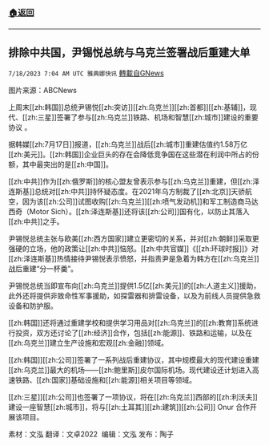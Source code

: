 ###  [:house:返回](README.md)
---


## 排除中共国，尹锡悦总统与乌克兰签署战后重建大单
`7/18/2023 7:04 AM UTC 雅典娜快讯` [轉載自GNews](https://gnews.org/articles/1468220)

图片来源：ABCNews  

上周末[[zh:韩国]]总统尹锡悦[[zh:突访]][[zh:乌克兰]][[zh:首都]][[zh:基辅]]，现代、[[zh:三星]]签署了参与[[zh:乌克兰]]铁路、机场和智慧[[zh:城市]]建设的重要协议 。  

据韩媒[[zh:7月17日]]报道，[[zh:乌克兰]]战后[[zh:城市]]重建估值约1.58万亿[[zh:美元]]。[[zh:韩国]]企业巨头的存在会降低竞争国在这些潜在利润中所占的份额，其中最突出的是[[zh:中国]]。  

[[zh:中共]]作为[[zh:俄罗斯]]的核心盟友曾表示参与[[zh:乌克兰]]重建，但[[zh:泽连斯基]]总统对[[zh:中共]]持怀疑态度。在2021年乌方制裁了[[zh:北京]]天骄航空，因为该[[zh:公司]]试图收购[[zh:乌克兰]][[zh:喷气发动机]]和军工制造商马达西奇（Motor Sich）。[[zh:泽连斯基]]还将该[[zh:公司]]国有化，以防止其落入[[zh:中共]]之手。  

尹锡悦总统主张与欧美[[zh:西方国家]]建立更密切的关系，并对[[zh:朝鲜]]采取更强硬的立场，他的政策让[[zh:中共]]恼怒。[[zh:中共官媒]]《[[zh:环球时报]]》对[[zh:泽连斯基]]热情接待尹锡悦表示愤怒，并指责尹是急着为韩方在[[zh:乌克兰]]战后重建“分一杯羹”。   

尹锡悦总统当即宣布向[[zh:乌克兰]]提供1.5亿[[zh:美元]]的[[zh:人道主义]]援助，此外还将提供非致命性军事援助，如探雷器和排雷设备，以及为前线人员提供急救设备和防护服。  

[[zh:韩国]]还将通过重建学校和提供学习用品对[[zh:乌克兰]]的[[zh:教育]]系统进行投资，双方还讨论了[[zh:经济]]合作，包括[[zh:能源]]、铁路和运输，以及在[[zh:乌克兰]]建立生产设施和宏观[[zh:金融]]领域。  

[[zh:韩国]][[zh:公司]]签署了一系列战后重建协议，其中规模最大的现代建设重建[[zh:乌克兰]]最大的机场——[[zh:鲍里斯]]皮尔国际机场。现代建设还计划进入高速铁路、[[zh:国家]]基础设施和[[zh:能源]]相关项目等领域。  

[[zh:三星]][[zh:公司]]也签署了一项协议，将在[[zh:乌克兰]]西部的[[zh:利沃夫]]建设一座智慧[[zh:城市]]，将与[[zh:土耳其]][[zh:建筑]][[zh:公司]] Onur 合作开展该项目。  

素材：文泓  翻译：文卓2022   编辑：文泓  发布：陶子


